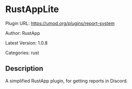 # RustAppLite

Plugin URL: https://umod.org/plugins/report-system

Author: RustApp

Latest Version: 1.0.8

Categories: rust

## Description

A simplified RustApp plugin, for getting reports in Discord.
